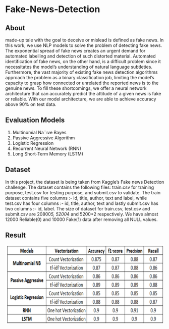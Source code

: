 # Fake-News-Detection

## About

 made-up tale with the goal to deceive or mislead is defined as fake news. In this work, we
use NLP models to solve the problem of detecting fake news. The exponential spread of fake
news creates an urgent demand for automated
labelling and detection of such distorted material. Automated identification of fake news,
on the other hand, is a difficult problem since it
necessitates the model’s understanding of natural language subtleties. Furthermore, the vast
majority of existing fake news detection algorithms approach the problem as a binary classification job, limiting the model’s capacity to
grasp how connected or unrelated the reported
news is to the genuine news. To fill these shortcomings, we offer a neural network architecture that can accurately predict the attitude of a
given news is fake or reliable. With our model
architecture, we are able to achieve accuracy
above 90% on test data.

## Evaluation Models

1. Multinomial Na¨ıve Bayes
2. Passive Aggressive Algorithm
3. Logistic Regression
4. Recurrent Neural Network (RNN)
5. Long Short-Term Memory (LSTM)

## Dataset

In this project, the dataset is being taken from
Kaggle’s Fake news Detection challenge. The
dataset contains the following files: train.csv for
training purpose, test.csv for testing purpose, and
submit.csv to validate. The train dataset contains
five columns :- id, title, author, text and label, while
test.csv has four columns :- id, title, author, text and
lastly submit.csv has two columns :- id, label. The
size of dataset for train.csv, test.csv and submit.csv
are 20800*5, 5200*4 and 5200*2 respectively. We
have almost 12000 Reliable(0) and 10000 Fake(1)
data after removing all NULL values.

## Result

![alt text](https://github.com/Dhrumil-1997/Fake-News-Detection/blob/main/Screenshot%202023-03-15%20214514.png)

